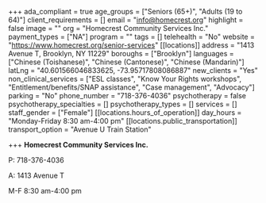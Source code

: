 +++
ada_compliant = true
age_groups = ["Seniors (65+)", "Adults (19 to 64)"]
client_requirements = []
email = "info@homecrest.org"
highlight = false
image = ""
org = "Homecrest Community Services Inc."
payment_types = ["NA"]
program = ""
tags = []
telehealth = "No"
website = "https://www.homecrest.org/senior-services"
[[locations]]
address = "1413 Avenue T, Brooklyn, NY 11229"
boroughs = ["Brooklyn"]
languages = ["Chinese (Toishanese)", "Chinese (Cantonese)", "Chinese (Mandarin)"]
latLng = "40.601566046833625, -73.95717808086887"
new_clients = "Yes"
non_clinical_services = ["ESL classes", "Know Your Rights workshops", "Entitlement/benefits/SNAP assistance", "Case management", "Advocacy"]
parking = "No"
phone_number = "718-376-4036"
psychotherapy = false
psychotherapy_specialties = []
psychotherapy_types = []
services = []
staff_gender = ["Female"]
[[locations.hours_of_operation]]
day_hours = "Monday-Friday 8:30 am-4:00 pm"
[[locations.public_transportation]]
transport_option = "Avenue U Train Station"

+++
**Homecrest Community Services Inc.**

P: 718-376-4036

A: 1413 Avenue T

M-F 8:30 am-4:00 pm